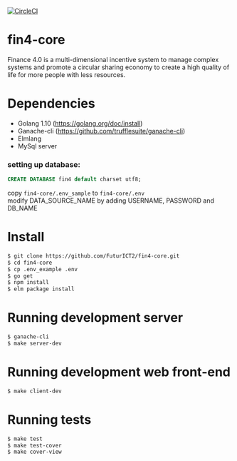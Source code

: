 [![CircleCI](https://circleci.com/gh/FuturICT2/fin4-core/tree/master.svg?style=svg&circle-token=fe8beee27987a1dd0a05f68f1fdef4ca17051a14)](https://circleci.com/gh/FuturICT2/fin4-core/tree/master)

# fin4-core
Finance 4.0 is a multi-dimensional incentive system to manage complex systems and promote a circular sharing economy to create a high quality of life for more people with less resources.

# Dependencies
- Golang 1.10 (https://golang.org/doc/install)
- Ganache-cli (https://github.com/trufflesuite/ganache-cli)
- Elmlang
- MySql server

### setting up database:
```SQL
CREATE DATABASE fin4 default charset utf8;
```
copy `fin4-core/.env_sample` to `fin4-core/.env`  
modify DATA_SOURCE_NAME by adding USERNAME, PASSWORD and DB_NAME

# Install
```bash
$ git clone https://github.com/FuturICT2/fin4-core.git
$ cd fin4-core
$ cp .env_example .env
$ go get
$ npm install
$ elm package install
```

# Running development server
```bash
$ ganache-cli
$ make server-dev
```
# Running development web front-end
```bash
$ make client-dev
```

# Running tests
```bash
$ make test
$ make test-cover
$ make cover-view
```
